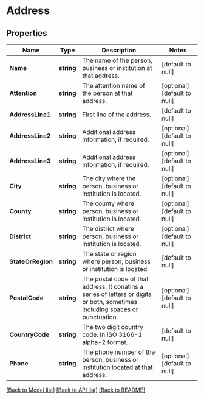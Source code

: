 # Address

## Properties
Name | Type | Description | Notes
------------ | ------------- | ------------- | -------------
**Name** | **string** | The name of the person, business or institution at that address. | [default to null]
**Attention** | **string** | The attention name of the person at that address. | [optional] [default to null]
**AddressLine1** | **string** | First line of the address. | [default to null]
**AddressLine2** | **string** | Additional address information, if required. | [optional] [default to null]
**AddressLine3** | **string** | Additional address information, if required. | [optional] [default to null]
**City** | **string** | The city where the person, business or institution is located. | [optional] [default to null]
**County** | **string** | The county where person, business or institution is located. | [optional] [default to null]
**District** | **string** | The district where person, business or institution is located. | [optional] [default to null]
**StateOrRegion** | **string** | The state or region where person, business or institution is located. | [default to null]
**PostalCode** | **string** | The postal code of that address. It conatins a series of letters or digits or both, sometimes including spaces or punctuation. | [optional] [default to null]
**CountryCode** | **string** | The two digit country code. In ISO 3166-1 alpha-2 format. | [default to null]
**Phone** | **string** | The phone number of the person, business or institution located at that address. | [optional] [default to null]

[[Back to Model list]](../README.md#documentation-for-models) [[Back to API list]](../README.md#documentation-for-api-endpoints) [[Back to README]](../README.md)

